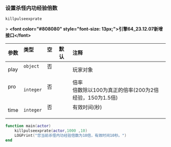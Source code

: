 ### 设置杀怪内功经验倍数

`killpulseexprate`

&gt; **&lt;font color="#808080" style="font-size: 13px;"&gt;引擎64_23.12.07新增接口&lt;/font&gt;**

| 参数 | 类型      | 空   | 默认 | 注释                                                      |
| :--- | :-------- | :--- | :--- | :-------------------------------------------------------- |
| play | `object`  | 否   |      | 玩家对象                                                  |
| pro  | `integer` | 否   |      | 倍率<br />倍数除以100为真正的倍率(200为2倍经验，150为1.5倍) |
| time | `integer` | 否   |      | 有效时间(秒)                                              |
```lua
function main(actor)
    killpulseexprate(actor,1000 ,10)
    LOGPrint("您当前杀怪内功经验倍数为10倍，有效时间10秒。")
end
```

